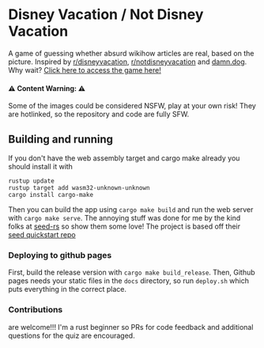 # Disney Vacation / Not Disney Vacation
A game of guessing whether absurd wikihow articles are real, based on the picture. Inspired by [r/disneyvacation](https://www.reddit.com/r/disneyvacation/), [r/notdisneyvacation](https://www.reddit.com/r/notdisneyvacation/) and [damn.dog](https://damn.dog/). Why wait?
[Click here to access the game here!](https://wesleysaur.github.io/dv-or-naw/)

#### ⚠️ Content Warning: ⚠️ 
Some of the images could be considered NSFW, play at your own risk! They are hotlinked, so the repository and code are fully SFW.

## Building and running
If you don't have the web assembly target and cargo make already you should install it with
```
rustup update
rustup target add wasm32-unknown-unknown
cargo install cargo-make
```
Then you can build the app using `cargo make build` and run the web server with `cargo make serve`.
The annoying stuff was done for me by the kind folks at [seed-rs](⚠https://seed-rs.org/) so show them some love! The project is based off their [seed quickstart repo](https://github.com/seed-rs/seed-quickstart)

### Deploying to github pages
First, build the release version with `cargo make build_release`. Then, Github pages needs your static files in the `docs` directory, so run `deploy.sh` which puts everything in the correct place.

### Contributions
are welcome!!! I'm a rust beginner so PRs for code feedback and additional questions for the quiz are encouraged.
